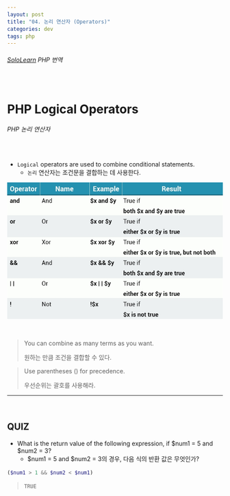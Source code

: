 ```yaml
---
layout: post
title: "04. 논리 연산자 (Operators)"
categories: dev
tags: php
---
```


###### [SoloLearn](https://www.sololearn.com/) PHP 번역

<br>

# PHP Logical Operators

###### PHP 논리 연산자

<br>

- `Logical` operators are used to combine conditional statements.
  - `논리` 연산자는 조건문을 결합하는 데 사용한다.

![sololearn img](/assets/img/sololearn-php-operators-04-01.png)

<br>

> You can combine as many terms as you want.
>
> 원하는 만큼 조건을 결합할 수 있다.

> Use parentheses () for precedence.
>
> 우선순위는 괄호를 사용해라.

------

<br>

## QUIZ

- What is the return value of the following expression, if \$num1 = 5 and \$num2 = 3?
  - \$num1 = 5 and \$num2 = 3의 경우, 다음 식의 반환 값은 무엇인가?

```php
($num1 > 1 && $num2 < $num1)
```

> `TRUE`

<br>